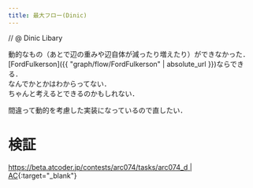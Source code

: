 ```yaml
---
title: 最大フロー(Dinic)
---
```

// @ Dinic Libary

動的なもの（あとで辺の重みや辺自体が減ったり増えたり）ができなかった．  
[FordFulkerson]({{ "graph/flow/FordFulkerson" | absolute_url }})ならできる．  
なんでかとかはわからってない．  
ちゃんと考えるとできるのかもしれない．

間違って動的を考慮した実装になっているので直したい．

# 検証
[https://beta.atcoder.jp/contests/arc074/tasks/arc074_d \| AC](https://beta.atcoder.jp/contests/arc074/submissions/2141547){:target="_blank"}
